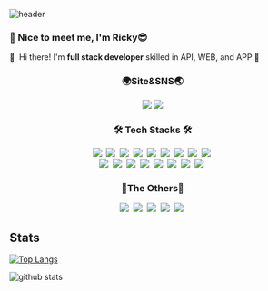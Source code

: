 ![header](https://capsule-render.vercel.app/api?type=waving&color=auto&height=300&section=header&text=RickyㅤLee%20render&fontSize=90&animation=fadeIn&fontAlignY=38&desc=Decorate%20GitHub%20Profile%20or%20any%20Repo%20like%20me!&descAlignY=51&descAlign=62)
### 🤞 Nice to meet me, I'm Ricky😎

<p>
  👋&nbsp; Hi there! I'm <b>full stack developer</b> skilled in API, WEB, and APP.🚀<br/>
</p>

<h3 align="center">🌍Site&SNS🌏</h3>
<p align="center">
  <a href="https://episoden.com/main" target="_blank"><img src="https://img.shields.io/badge/Episoden-DD0B78?style=flat-square&logo=GitHub%20Sponsors&logoColor=white"/></a>
  <a href="https://www.linkedin.com/in/cowkite/" target="_blank"><img src="https://img.shields.io/badge/Ricky_Lee_124-E4405F?style=flat-square&logo=Instagram&logoColor=white"/></a>  
  
</p>
<h3 align="center">🛠 Tech Stacks 🛠</h3>
<p align="center">
  <a><img src="https://img.shields.io/badge/Aws-232F3E?style=flat-square&logo=amazon-aws&logoColor=white"/></a>&nbsp
  <a><img src="https://img.shields.io/badge/WebRTC-333333?style=flat-square&logo=WebRTC&logoColor=white"/></a>&nbsp 
  <a><img src="https://img.shields.io/badge/Docker-2496ED?style=flat-square&logo=Docker&logoColor=white"/></a>&nbsp
  <a><img src="https://img.shields.io/badge/Javascript-ffb13b?style=flat-square&logo=javascript&logoColor=white"/></a>&nbsp 
  <a><img src="https://img.shields.io/badge/Css-1572B6?style=flat-square&logo=css3&logoColor=white"/></a>&nbsp 
  <a><img src="https://img.shields.io/badge/Vue.js-4FC08D?style=flat-square&logo=Vue.js&logoColor=white"/></a>&nbsp 
  <a><img src="https://img.shields.io/badge/React-61DAFB?style=flat-square&logo=React&logoColor=white"/></a>&nbsp 
  <a><img src="https://img.shields.io/badge/Python-3766AB?style=flat-square&logo=Python&logoColor=white"/></a>&nbsp 
  <a><img src="https://img.shields.io/badge/Java-007396?style=flat-square&logo=Java&logoColor=white"/></a>&nbsp
  <br>
  <a><img src="https://img.shields.io/badge/PostgreSQL-4169E1?style=flat-square&logo=PostgreSQL&logoColor=white"/></a>&nbsp 
  <a><img src="https://img.shields.io/badge/Mysql-E6B91E?style=flat-square&logo=MySql&logoColor=white"/></a>&nbsp 
  <a><img src="https://img.shields.io/badge/Redis-DC382D?style=flat-square&logo=Redis&logoColor=white"/></a>&nbsp 
  <a><img src="https://img.shields.io/badge/Django-092E20?style=flat-square&logo=Django&logoColor=white"/></a>&nbsp 
  <a><img src="https://img.shields.io/badge/C++-00599C?style=flat-square&logo=C%2B%2B&logoColor=white"/></a>&nbsp 
  <a><img src="https://img.shields.io/badge/C-A8B9CC?style=flat-square&logo=C&logoColor=white"/></a>&nbsp 
  <a><img src="https://img.shields.io/badge/C%23-239120?style=flat-square&logo=c-sharp&logoColor=white"/></a>&nbsp 
  <a><img src="https://img.shields.io/badge/PHP-777BB4?style=flat-square&logo=PHP&logoColor=white"/></a>&nbsp 
  <br>
</p>

<h3 align="center">👻The Others👻</h3>
<p align="center">
  <a><img src="https://img.shields.io/badge/Nginx-009639?style=flat-square&logo=Nginx&logoColor=white"/></a>&nbsp
  <a><img src="https://img.shields.io/badge/Apache-D22128?style=flat-square&logo=Apache&logoColor=white"/></a>&nbsp 
  <a><img src="https://img.shields.io/badge/Node.js-339933?style=flat-square&logo=Node.js&logoColor=white"/></a>&nbsp 
  <a><img src="https://img.shields.io/badge/Postman-FF6C37?style=flat-square&logo=Postman&logoColor=white"/></a>&nbsp 
  <a><img src="https://img.shields.io/badge/Jmeter-D22128?style=flat-square&logo=Apache JMeter&logoColor=white"/></a>&nbsp
</p>



## Stats
[![Top Langs](https://github-readme-stats.vercel.app/api/top-langs/?username=ricklee1998)](https://github.com/anuraghazra/github-readme-stats)

![github stats](https://github-readme-stats.vercel.app/api?username=ricklee1998&show_icons=true&hide_border=true&count_private=true&include_all_commits=true)


[//]: # (These are reference links used in the body of this note and get stripped out when the markdown processor does its job. There is no need to format nicely because it shouldn't be seen. Thanks SO - http://stackoverflow.com/questions/4823468/store-comments-in-markdown-syntax)

   [episoden]: <https://episoden.com/main>
   [insta]: <https://www.instagram.com/ricky_lee_124/>
<!--
**ricklee1998/ricklee1998** is a ✨ _special_ ✨ repository because its `README.md` (this file) appears on your GitHub profile.

Here are some ideas to get you started:

- 🔭 I’m currently working on ...
- 🌱 I’m currently learning ...
- 👯 I’m looking to collaborate on ...
- 🤔 I’m looking for help with ...
- 💬 Ask me about ...
- 📫 How to reach me: ...
- 😄 Pronouns: ...
- ⚡ Fun fact: ...
-->
